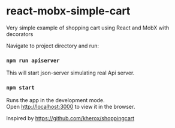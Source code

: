 # react-mobx-simple-cart
Very simple example of shopping cart using React and MobX with decorators

Navigate to project directory and run:

### `npm run apiserver`

This will start json-server simulating real Api server.


### `npm start`

Runs the app in the development mode.<br />
Open [http://localhost:3000](http://localhost:3000) to view it in the browser.


Inspired by https://github.com/kherox/shoppingcart 
